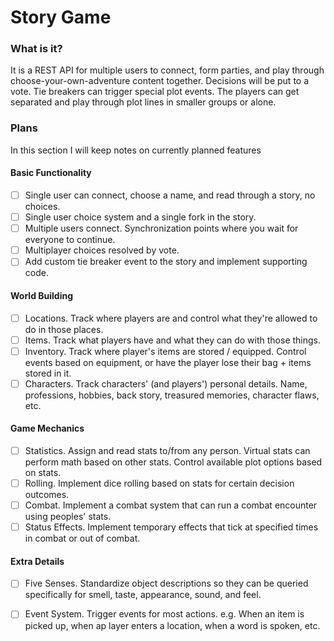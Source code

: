 # Story Game

### What is it?
It is a REST API for multiple users to connect, form parties,
and play through choose-your-own-adventure content together.
Decisions will be put to a vote. Tie breakers can trigger
special plot events. The players can get separated and play
through plot lines in smaller groups or alone.

### Plans
In this section I will keep notes on currently planned features

#### Basic Functionality
- [ ] Single user can connect, choose a name, and read through a story, no choices.
- [ ] Single user choice system and a single fork in the story.
- [ ] Multiple users connect. Synchronization points where you wait for everyone to continue.
- [ ] Multiplayer choices resolved by vote.
- [ ] Add custom tie breaker event to the story and implement supporting code.

#### World Building
- [ ] Locations. Track where players are and control what they're allowed to do in those places.
- [ ] Items. Track what players have and what they can do with those things.
- [ ] Inventory. Track where player's items are stored / equipped. Control events based on equipment, or have the player lose their bag + items stored in it.
- [ ] Characters. Track characters' (and players') personal details. Name, professions, hobbies, back story, treasured memories, character flaws, etc.

#### Game Mechanics
- [ ] Statistics. Assign and read stats to/from any person. Virtual stats can perform math based on other stats. Control available plot options based on stats.
- [ ] Rolling. Implement dice rolling based on stats for certain decision outcomes.
- [ ] Combat. Implement a combat system that can run a combat encounter using peoples' stats.
- [ ] Status Effects. Implement temporary effects that tick at specified times in combat or out of combat.

#### Extra Details
- [ ] Five Senses. Standardize object descriptions so they can be queried specifically for smell, taste, appearance, sound, and feel.
- [ ] Event System. Trigger events for most actions. e.g. When an item is picked up, when ap layer enters a location, when a word is spoken, etc.

